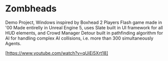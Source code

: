 # Zombheads
Demo Project, Windows inspired by Boxhead 2 Players Flash game made in '00
Made entirelly in Unreal Engine 5, uses Slate built in UI framework for all HUD elements,
and Crowd Manager Detour built in pathfinding algorithm for AI for handling complex AI collisions,
i.e. more than 300 simultaneously Agents.

[https://www.youtube.com/watch?v=qUiEi5Xrt18]

